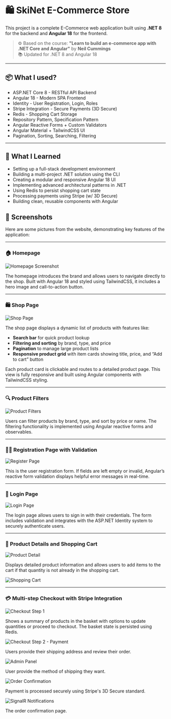 # 🛍️ SkiNet E-Commerce Store

This project is a complete E-Commerce web application built using **.NET 8** for the backend and **Angular 18** for the frontend.

> ⚙️ Based on the course: **"Learn to build an e-commerce app with .NET Core and Angular"** by **Neil Cummings**  
> 📚 Updated for .NET 8 and Angular 18

---

## 📦 What I used?

- ASP.NET Core 8 - RESTful API Backend
- Angular 18 - Modern SPA Frontend
- Identity - User Registration, Login, Roles
- Stripe Integration - Secure Payments (3D Secure)
- Redis - Shopping Cart Storage
- Repository Pattern, Specification Pattern
- Angular Reactive Forms + Custom Validators
- Angular Material + TailwindCSS UI
- Pagination, Sorting, Searching, Filtering

---

## 🧠 What I Learned

- Setting up a full-stack development environment
- Building a multi-project .NET solution using the CLI
- Creating a modular and responsive Angular 18 UI
- Implementing advanced architectural patterns in .NET
- Using Redis to persist shopping cart state
- Processing payments using Stripe (w/ 3D Secure)
- Building clean, reusable components with Angular


## 🧪 Screenshots

Here are some pictures from the website, demonstrating key features of the application:

---

### 🏠 Homepage

![Homepage Screenshot](https://github.com/user-attachments/assets/1eea6c01-769b-4266-8c16-5ecb969f3abc)

The homepage introduces the brand and allows users to navigate directly to the shop. Built with Angular 18 and styled using TailwindCSS, it includes a hero image and call-to-action button.

---

### 🛍️ Shop Page

![Shop Page](https://github.com/user-attachments/assets/814ec6e9-6374-47f5-85cf-d302866dbb71)


The shop page displays a dynamic list of products with features like:

- **Search bar** for quick product lookup
- **Filtering and sorting** by brand, type, and price
- **Pagination** to manage large product lists
- **Responsive product grid** with item cards showing title, price, and “Add to cart” button

Each product card is clickable and routes to a detailed product page. This view is fully responsive and built using Angular components with TailwindCSS styling.

---

### 🔍 Product Filters

![Product Filters](https://github.com/user-attachments/assets/fbf2321f-50fc-42a0-9466-85773a9636ae)

Users can filter products by brand, type, and sort by price or name. The filtering functionality is implemented using Angular reactive forms and observables.

---

### 🙍‍♀️ Registration Page with Validation

![Register Page](https://github.com/user-attachments/assets/daa8e09e-ec5d-4fe9-ba38-285f62014dee)

This is the user registration form. If fields are left empty or invalid, Angular’s reactive form validation displays helpful error messages in real-time.

---

### 🔐 Login Page

![Login Page](https://github.com/user-attachments/assets/dc45fc56-d459-457c-8d1f-245288df403a)

The login page allows users to sign in with their credentials. The form includes validation and integrates with the ASP.NET Identity system to securely authenticate users.

---

### 🧺 Product Details and Shopping Cart

![Product Detail](https://github.com/user-attachments/assets/567d4c51-d0f1-4140-9014-4c9d95fcc57c)

Displays detailed product information and allows users to add items to the cart if that quantity is not already in the shopping cart.

![Shopping Cart](https://github.com/user-attachments/assets/0b6e2dd3-bedb-45ce-a9df-34b50aff33e6)

---

### 💳 Multi-step Checkout with Stripe Integration

![Checkout Step 1](https://github.com/user-attachments/assets/6fbbd57b-17dc-4d8d-8301-4e0dfde22361)

Shows a summary of products in the basket with options to update quantities or proceed to checkout. The basket state is persisted using Redis.

![Checkout Step 2 - Payment](https://github.com/user-attachments/assets/3e29a850-d5c4-4728-b351-b34120c959af)

Users provide their shipping address and review their order.

![Admin Panel](https://github.com/user-attachments/assets/d42af1c4-51f8-4b05-a4ee-54990d8601c6)

User provide the method of shipping they want.

![Order Confirmation](https://github.com/user-attachments/assets/5b812131-228f-4fb6-b0ef-1dc822e23ba1)

Payment is processed securely using Stripe's 3D Secure standard.

![SignalR Notifications](https://github.com/user-attachments/assets/5cb1be4d-100e-4d38-bcd1-c9cc40a59c86)

The order confirmation page.

